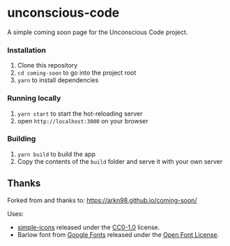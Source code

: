 unconscious-code
======================
A simple coming soon page for the Unconscious Code project.

### Installation

1. Clone this repository
2. `cd coming-soon` to go into the project root
3. `yarn` to install dependencies

### Running locally

1. `yarn start` to start the hot-reloading server
2. open `http://localhost:3000` on your browser

### Building

1. `yarn build` to build the app
2. Copy the contents of the `build` folder and serve it with your own server

## Thanks

Forked from and thanks to: https://arkn98.github.io/coming-soon/ 

Uses: 
 - [simple-icons](https://github.com/simple-icons/simple-icons) released under the [CC0-1.0](https://github.com/simple-icons/simple-icons/blob/develop/LICENSE.md) license.
 - Barlow font from [Google Fonts](https://fonts.google.com/specimen/Barlow) released under the [Open Font License](https://scripts.sil.org/cms/scripts/page.php?site_id=nrsi&id=OFL).
